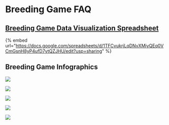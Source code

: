 # Breeding Game FAQ

## [Breeding Game Data Visualization Spreadsheet](https://docs.google.com/spreadsheets/d/1TFCvukrjLqDNvXMiyQEq0VCmGsnH8yP4ufD7ytQZJHU/edit?usp=sharing)

{% embed url="https://docs.google.com/spreadsheets/d/1TFCvukrjLqDNvXMiyQEq0VCmGsnH8yP4ufD7ytQZJHU/edit?usp=sharing" %}

## Breeding Game Infographics

![](<../../.gitbook/assets/MiniVerse\_Game\_Guide (1)-08.png>)

![](<../../.gitbook/assets/MiniVerse\_Game\_Guide (1)-09.png>)

![](<../../.gitbook/assets/MiniVerse\_Game\_Guide (1)-10.png>)

![](<../../.gitbook/assets/MiniVerse\_Game\_Guide (1)-11.png>)

![](<../../.gitbook/assets/MiniVerse\_Game\_Guide (1)-12.png>)
